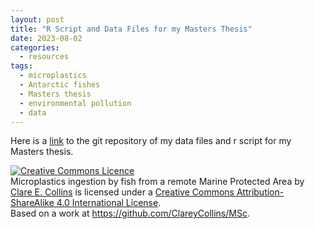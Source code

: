 ```yaml
---
layout: post
title: "R Script and Data Files for my Masters Thesis"
date: 2023-08-02
categories:
  - resources
tags:
  - microplastics
  - Antarctic fishes
  - Masters thesis
  - environmental pollution
  - data
---
```


Here is a <a href="https://github.com/ClareyCollins/MSc">link</a> to the git repository of my data files and r script for my Masters thesis.



<a rel="license" href="http://creativecommons.org/licenses/by-sa/4.0/"><img alt="Creative Commons Licence" style="border-width:0" src="https://i.creativecommons.org/l/by-sa/4.0/88x31.png" /></a><br /><span xmlns:dct="http://purl.org/dc/terms/" property="dct:title">Microplastics ingestion by fish from a remote Marine Protected Area</span> by <a xmlns:cc="http://creativecommons.org/ns#" href="https://clareycollins.github.io/posts/" property="cc:attributionName" rel="cc:attributionURL">Clare E. Collins</a> is licensed under a <a rel="license" href="http://creativecommons.org/licenses/by-sa/4.0/">Creative Commons Attribution-ShareAlike 4.0 International License</a>.<br />Based on a work at <a xmlns:dct="http://purl.org/dc/terms/" href="https://github.com/ClareyCollins/MSc" rel="dct:source">https://github.com/ClareyCollins/MSc</a>.
